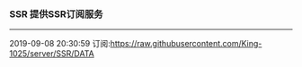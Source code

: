 ### SSR 提供SSR订阅服务
---
2019-09-08 20:30:59 订阅:https://raw.githubusercontent.com/King-1025/server/SSR/DATA
